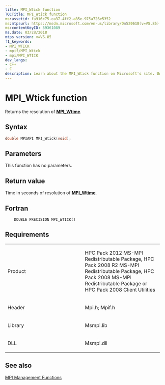 ```yaml
---
title: MPI_Wtick function
TOCTitle: MPI_Wtick function
ms:assetid: fa916c75-ea37-4ff2-a85e-975a726e5352
ms:mtpsurl: https://msdn.microsoft.com/en-us/library/Dn520618(v=VS.85)
ms:contentKeyID: 59361089
ms.date: 03/28/2018
mtps_version: v=VS.85
f1_keywords:
- MPI_WTICK
- mpif/MPI_Wtick
- mpi/MPI_WTICK
dev_langs:
- C++
- C
description: Learn about the MPI_Wtick function on Microsoft's site. Understand its syntax, parameters, return value, and requirements for HPC Pack.
---
```


# MPI\_Wtick function

Returns the resolution of [**MPI\_Wtime**](mpi-wtime-function.md).

## Syntax

``` c++
double MPIAPI MPI_Wtick(void);
```

## Parameters

This function has no parameters.

## Return value

Time in seconds of resolution of [**MPI\_Wtime**](mpi-wtime-function.md).

## Fortran

``` FORTRAN
    DOUBLE PRECISION MPI_WTICK()
```

## Requirements

<table>
<colgroup>
<col style="width: 50%" />
<col style="width: 50%" />
</colgroup>
<tbody>
<tr class="odd">
<td><p>Product</p></td>
<td><p>HPC Pack 2012 MS-MPI Redistributable Package, HPC Pack 2008 R2 MS-MPI Redistributable Package, HPC Pack 2008 MS-MPI Redistributable Package or HPC Pack 2008 Client Utilities</p></td>
</tr>
<tr class="even">
<td><p>Header</p></td>
<td>Mpi.h;
Mpif.h</td>
</tr>
<tr class="odd">
<td><p>Library</p></td>
<td>Msmpi.lib</td>
</tr>
<tr class="even">
<td><p>DLL</p></td>
<td>Msmpi.dll</td>
</tr>
</tbody>
</table>


## See also

[MPI Management Functions](mpi-management-functions.md)

